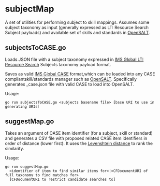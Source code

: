 # subjectMap
A set of utilities for performing subject to skill mappings. Assumes some 
subject taxonomy as input (generally expressed as LTI Resource Search Subject payloads) and available set of skills and standards in [OpenSALT](http://opensalt.org).

## subjectsToCASE.go

Loads JSON file with a subject taxonomy expressed in [IMS Global LTI Resource Search](http://imsglobal.org/resource-search) Subjects taxonomy payload format.

Saves as valid [IMS Global CASE](http://www.imsglobal.org/activity/case) format,which can be loaded into any CASE compliantskill/standards manager such as [OpenSALT](http://opensalt.org). Specifically generates <basename>_case.json file with valid CASE to load into OpenSALT. 

Usage:
```
go run subjectsToCASE.go <subjects basename file> [base URI to use in generating URIs]
```
   
## suggestMap.go

Takes an argument of CASE item identifier (for a subject, skill or standard) and generates a CSV file with proposed related CASE item identifiers in order of distance (lower first). It uses the [Levenshtein distance](https://en.wikipedia.org/wiki/Levenshtein_distance#Recursive) to rank the similarity.  

Usage:
```
go run suggestMap.go
  <identifier of item to find similar items for>|<CFDocumentURI of full taxonomy to find matches for>
  [CFDocumentURI to restrict candidate searches to]
```
